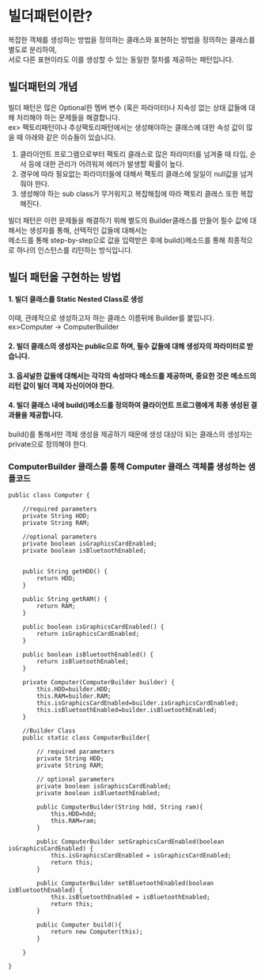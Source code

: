 # 빌더패턴이란?
복잡한 객체를 생성하는 방법을 정의하는 클래스와 표현하는 방법을 정의하는 클래스를 별도로 분리하여,     
서로 다른 표현이라도 이를 생성할 수 있는 동일한 절차를 제공하는 패턴입니다.     
## 빌더패턴의 개념
빌더 패턴은 많은 Optional한 멤버 변수 (혹은 파라미터)나 지속성 없는 상태 값들에 대해 처리해야 하는 문제들을 해결합니다.     
ex> 팩토리패턴이나 추상팩토리패턴에서는 생성해야하는 클래스에 대한 속성 값이 많을 때 아래와 같은 이슈들이 있습니다.      
1. 클라이언트 프로그램으로부터 팩토리 클래스로 많은 파라미터를 넘겨줄 때 타입, 순서 등에 대한 관리가 어려워져 에러가 발생할 확률이 높다.   
2. 경우에 따라 필요없는 파라미터들에 대해서  팩토리 클래스에 일일이 null값을 넘겨줘야 한다.
3. 생성해야 하는 sub class가 무거워지고 복잡해짐에 따라 팩토리 클래스 또한 복잡해진다. 

빌더 패턴은 이런 문제들을 해결하기 위해 별도의 Builder클래스를 만들어 필수 값에 대해서는 생성자를 통해, 선택적인 값들에 대해서는    
메소드를 통해 step-by-step으로 값을 입력받은 후에 build()메소드를 통해 최종적으로 하나의 인스턴스를 리턴하는 방식입니다.   

## 빌더 패턴을 구현하는 방법 
#### 1. 빌더 클래스를 Static Nested Class로 생성
이때, 관례적으로 생성하고자 하는 클래스 이름뒤에 Builder를 붙입니다.  ex>Computer -> ComputerBuilder        
#### 2. 빌더 클래스의 생성자는 public으로 하며, 필수 값들에 대해 생성자의 파라미터로 받습니다.     
#### 3. 옵셔널한 값들에 대해서는 각각의 속성마다 메소드를 제공하며, 중요한 것은 메소드의 리턴 값이 빌더 객체 자신이어야 한다.
#### 4. 빌더 클래스 내에 build()메소드를 정의하여 클라이언트 프로그램에게 최종 생성된 결과물을 제공합니다.      
build()를 통해서만 객체 생성을 제공하기 때문에 생성 대상이 되는 클래스의 생성자는 private으로 정의해야 한다.        

### ComputerBuilder 클래스를 통해 Computer 클래스 객체를 생성하는 샘플코드
```
public class Computer {
	
    //required parameters
    private String HDD;
    private String RAM;
	
    //optional parameters
    private boolean isGraphicsCardEnabled;
    private boolean isBluetoothEnabled;
	
 
    public String getHDD() {
        return HDD;
    }
 
    public String getRAM() {
        return RAM;
    }
 
    public boolean isGraphicsCardEnabled() {
        return isGraphicsCardEnabled;
    }
 
    public boolean isBluetoothEnabled() {
        return isBluetoothEnabled;
    }
	
    private Computer(ComputerBuilder builder) {
        this.HDD=builder.HDD;
        this.RAM=builder.RAM;
        this.isGraphicsCardEnabled=builder.isGraphicsCardEnabled;
        this.isBluetoothEnabled=builder.isBluetoothEnabled;
    }
	
    //Builder Class
    public static class ComputerBuilder{
 
        // required parameters
        private String HDD;
        private String RAM;
 
        // optional parameters
        private boolean isGraphicsCardEnabled;
        private boolean isBluetoothEnabled;
		
        public ComputerBuilder(String hdd, String ram){
            this.HDD=hdd;
            this.RAM=ram;
        }
 
        public ComputerBuilder setGraphicsCardEnabled(boolean isGraphicsCardEnabled) {
            this.isGraphicsCardEnabled = isGraphicsCardEnabled;
            return this;
        }
 
        public ComputerBuilder setBluetoothEnabled(boolean isBluetoothEnabled) {
            this.isBluetoothEnabled = isBluetoothEnabled;
            return this;
        }
		
        public Computer build(){
            return new Computer(this);
        }
 
    }
 
}
```
